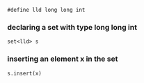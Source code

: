 `#define lld long long int`

###  declaring a set with type long long int

`set<lld> s`

### inserting an element x in the set 

`s.insert(x)`
